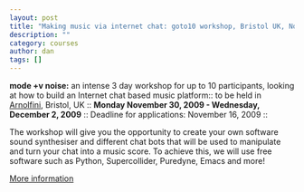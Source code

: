 ```yaml
---
layout: post
title: "Making music via internet chat: goto10 workshop, Bristol UK, Nov/Dec"
description: ""
category: courses
author: dan
tags: []
---
```

<p><strong>mode +v noise:</strong> an intense 3 day workshop for up to 10 participants, looking at how to build an Internet chat based music platform:: to be held in <a href="http://www.arnolfini.org.uk/">Arnolfini</a>, Bristol, UK :: <strong>Monday November 30, 2009 - Wednesday, December 2, 2009</strong> :: Deadline for applications: November 16, 2009 ::</p>
<p>The workshop will give you the opportunity to create your own software sound synthesiser and different chat bots that will be used to manipulate and turn your chat into a music score. To achieve this, we will use free software such as Python, Supercollider, Puredyne, Emacs and more!</p>
<p><a href="http://turbulence.org/networked_music_review/2009/11/03/goto10-workshop-arnolfini-bristol/">More information</a></p>

